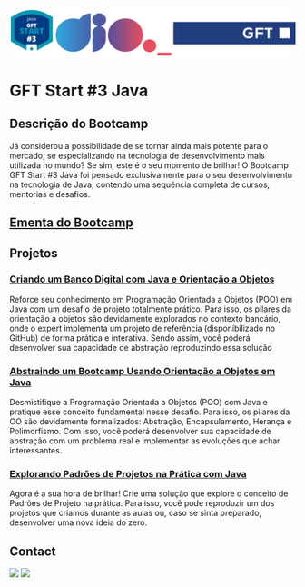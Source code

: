 <img alt="logo Bootcamp Cognizant Java Developer" src="https://github.com/joaomhernandes/DIO_Activities/blob/main/Assets/GFTJavaStart.svg" style="width: 100%, height: auto, margin-left: auto, margin-left: auto" />

# GFT Start #3 Java

## Descrição do Bootcamp

Já considerou a possibilidade de se tornar ainda mais potente para o mercado, se especializando na tecnologia de desenvolvimento mais utilizada no mundo? Se sim, este é o seu momento de brilhar! O Bootcamp GFT Start #3 Java foi pensado exclusivamente para o seu desenvolvimento na tecnologia de Java, contendo uma sequência completa de cursos, mentorias e desafios.

## [Ementa do Bootcamp](https://github.com/joaomhernandes/DIO_Activities/blob/main/Assets/ementaGFTJavaStart.md)

## Projetos

### [Criando um Banco Digital com Java e Orientação a Objetos](https://github.com/joaomhernandes/DIO_Activities/tree/main/CognizantJavaDeveloper/BancoDigital)

Reforce seu conhecimento em Programação Orientada a Objetos (POO) em Java com um desafio de projeto totalmente prático. Para isso, os pilares da orientação a objetos são devidamente explorados no contexto bancário, onde o expert implementa um projeto de referência (disponibilizado no GitHub) de forma prática e interativa. Sendo assim, você poderá desenvolver sua capacidade de abstração reproduzindo essa solução

### [Abstraindo um Bootcamp Usando Orientação a Objetos em Java](https://github.com/joaomhernandes/personapi-manager)

Desmistifique a Programação Orientada a Objetos (POO) com Java e pratique esse conceito fundamental nesse desafio. Para isso, os pilares da OO são devidamente formalizados: Abstração, Encapsulamento, Herança e Polimorfismo. Com isso, você poderá desenvolver sua capacidade de abstração com um problema real e implementar as evoluções que achar interessantes.

### [Explorando Padrões de Projetos na Prática com Java](https://github.com/joaomhernandes/personapi-manager)

Agora é a sua hora de brilhar! Crie uma solução que explore o conceito de Padrões de Projeto na prática. Para isso, você pode reproduzir um dos projetos que criamos durante as aulas ou, caso se sinta preparado, desenvolver uma nova ideia do zero.

## Contact

<a href="https://www.linkedin.com/in/joão-maurício-hernandes-carrenho/" target="_blank"><img src="https://img.shields.io/badge/-LinkedIn-%230077B5?style=for-the-badge&logo=linkedin&logoColor=white" target="_blank"></a> <a href="https://github.com/joaomhernandes" target="_blank"><img src="https://img.shields.io/github/followers/joaomhernandes?label=Joaomhernandes&style=for-the-badge" target="_blank"></a> 